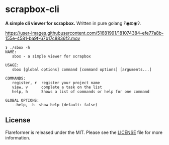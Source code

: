 # scrapbox-cli
**A simple cli viewer for scrapbox.**  Written in pure golang ʕ◉ϖ◉ʔ.

https://user-images.githubusercontent.com/51681991/181074384-efe77a8b-155e-4581-ba9f-67b17c8836f2.mov

```
❯ ./sbox -h
NAME:
   sbox - a simple viewer for scrapbox

USAGE:
   sbox [global options] command [command options] [arguments...]

COMMANDS:
   register, r  register your project name
   view, v      complete a task on the list
   help, h      Shows a list of commands or help for one command

GLOBAL OPTIONS:
   --help, -h  show help (default: false)
```

## License

Flareformer is released under the MIT. Please see the [LICENSE](LICENSE) file for more information.
